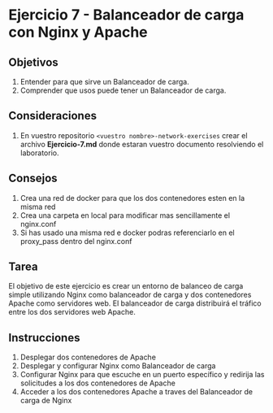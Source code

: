 # Ejercicio 7 - Balanceador de carga con Nginx y Apache
## Objetivos
1. Entender para que sirve un Balanceador de carga.
2. Comprender que usos puede tener un Balanceador de carga.

## Consideraciones
 1. En vuestro repositorio `<vuestro nombre>-network-exercises` crear el archivo **Ejercicio-7.md** donde estaran vuestro documento resolviendo el laboratorio.

## Consejos
1. Crea una red de docker para que los dos contenedores esten en la misma red
2. Crea una carpeta en local para modificar mas sencillamente el nginx.conf
3. Si has usado una misma red e docker podras referenciarlo en el proxy_pass dentro del nginx.conf

## Tarea
El objetivo de este ejercicio es crear un entorno de balanceo de carga simple utilizando Nginx como balanceador de carga y dos contenedores Apache como servidores web. El balanceador de carga distribuirá el tráfico entre los dos servidores web Apache.

## Instrucciones
1. Desplegar dos contenedores de Apache
2. Desplegar y configurar Nginx como Balanceador de carga
3. Configurar Nginx para que escuche en un puerto específico y redirija las solicitudes a los dos contenedores de Apache
4. Acceder a los dos contenedores Apache a traves del Balanceador de carga de Nginx

